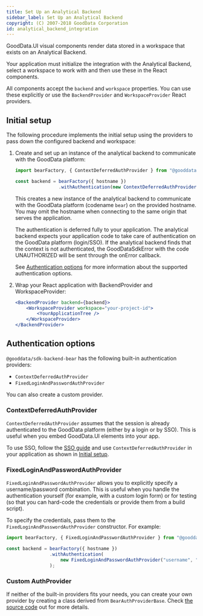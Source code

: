 ```yaml
---
title: Set Up an Analytical Backend
sidebar_label: Set Up an Analytical Backend
copyright: (C) 2007-2018 GoodData Corporation
id: analytical_backend_integration
---
```


GoodData.UI visual components render data stored in a workspace that exists on an Analytical Backend.

Your application must initialize the integration with the Analytical Backend, select a workspace to work with and then
use these in the React components.

All components accept the `backend` and `workspace` properties. You can use these explicitly or use the `BackendProvider` and `WorkspaceProvider` React providers.

## Initial setup

The following procedure implements the initial setup using the providers to pass down the configured backend and workspace:

1.  Create and set up an instance of the analytical backend to communicate with the GoodData platform:

    ```javascript
    import bearFactory, { ContextDeferredAuthProvider } from "@gooddata/sdk-backend-bear";

    const backend = bearFactory({ hostname })
                    .withAuthentication(new ContextDeferredAuthProvider());
    ```

    This creates a new instance of the analytical backend to communicate with the GoodData platform (codename `bear`) on
    the provided hostname. You may omit the hostname when connecting to the same origin that serves the application.

    The authentication is deferred fully to your application. The analytical backend expects your application code to take
    care of authentication on the GoodData platform (login/SSO). If the analytical backend finds that the context is not
    authenticated, the GoodDataSdkError with the code UNAUTHORIZED will be sent through the onError callback.

    See [Authentication options](02_start__connecting_backend.md#authentication-options) for more information about the supported authentication options.

2.  Wrap your React application with BackendProvider and WorkspaceProvider:

    ```jsx
    <BackendProvider backend={backend}>
        <WorkspaceProvider workspace="your-project-id">
            <YourApplicationTree />
        </WorkspaceProvider>
    </BackendProvider>
    ```

## Authentication options

`@gooddata/sdk-backend-bear` has the following built-in authentication providers:

* `ContextDeferredAuthProvider`
* `FixedLoginAndPasswordAuthProvider`

You can also create a custom provider.

### ContextDeferredAuthProvider

`ContextDeferredAuthProvider` assumes that the session is already authenticated to the GoodData platform (either by a login or by SSO).
This is useful when you embed GoodData.UI elements into your app.

To use SSO, follow the [SSO guide](30_tips__sso.md) and use `ContextDeferredAuthProvider` in your application as shown in [Initial setup](02_start__connecting_backend.md#initial-setup).

### FixedLoginAndPasswordAuthProvider

`FixedLoginAndPasswordAuthProvider` allows you to explicitly specify a username/password combination.
This is useful when you handle the authentication yourself (for example, with a custom login form)
or for testing (so that you can hard-code the credentials or provide them from a build script).

To specify the credentials, pass them to the `FixedLoginAndPasswordAuthProvider` constructor. For example:

```js
import bearFactory, { FixedLoginAndPasswordAuthProvider } from "@gooddata/sdk-backend-bear";

const backend = bearFactory({ hostname })
                .withAuthentication(
                    new FixedLoginAndPasswordAuthProvider("username", "password")
                );
```

### Custom AuthProvider

If neither of the built-in providers fits your needs, you can create your own provider by creating a class derived from `BearAuthProviderBase`.
Check [the source code](https://github.com/gooddata/gooddata-ui-sdk/blob/master/libs/sdk-backend-bear/src/auth.ts) out for more details.
